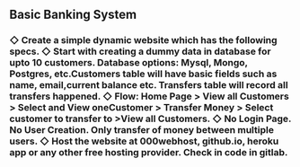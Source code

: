 <h2>Basic Banking System </h2>
<h3>
◇ Create a simple dynamic website which has the following specs.
◇ Start with creating a dummy data in database for upto 10 customers.
  Database options: Mysql, Mongo, Postgres, etc.Customers table will have basic fields such as name, email,current balance etc.
  Transfers table will record all transfers happened.
◇ Flow: Home Page > View all Customers > Select and View oneCustomer > Transfer Money > Select customer to transfer to >View all Customers.
◇ No Login Page. No User Creation. Only transfer of money between multiple users.
◇ Host the website at 000webhost, github.io, heroku app or any other free hosting provider. Check in code in gitlab. 
</h3>
